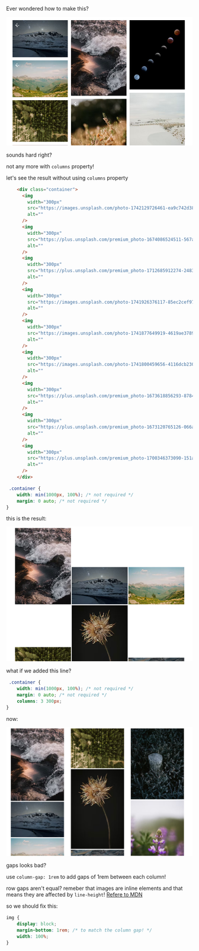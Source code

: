 Ever wondered how to make this?

![An image contains 3 columns of images](./images/images-columns.png)

sounds hard right?

not any more with `columns` property!


let's see the result without using `columns` property 

```html
    <div class="container">
      <img
        width="300px"
        src="https://images.unsplash.com/photo-1742129726461-ea9c742d3860?w=300&auto=format&fit=crop&q=60&ixlib=rb-4.0.3&ixid=M3wxMjA3fDB8MHx0b3BpYy1mZWVkfDJ8NnNNVmpUTFNrZVF8fGVufDB8fHx8fA%3D%3D"
        alt=""
      />
      <img
        width="300px"
        src="https://plus.unsplash.com/premium_photo-1674086524511-567ad049a61a?w=300&auto=format&fit=crop&q=60&ixlib=rb-4.0.3&ixid=M3wxMjA3fDB8MHx0b3BpYy1mZWVkfDF8NnNNVmpUTFNrZVF8fGVufDB8fHx8fA%3D%3D"
        alt=""
      />
      <img
        width="300px"
        src="https://plus.unsplash.com/premium_photo-1712685912274-2483dade540f?w=300&auto=format&fit=crop&q=60&ixlib=rb-4.0.3&ixid=M3wxMjA3fDB8MHx0b3BpYy1mZWVkfDR8NnNNVmpUTFNrZVF8fGVufDB8fHx8fA%3D%3D"
        alt=""
      />
      <img
        width="300px"
        src="https://images.unsplash.com/photo-1741926376117-85ec2cef9714?w=300&auto=format&fit=crop&q=60&ixlib=rb-4.0.3&ixid=M3wxMjA3fDB8MHx0b3BpYy1mZWVkfDZ8NnNNVmpUTFNrZVF8fGVufDB8fHx8fA%3D%3D"
        alt=""
      />
      <img
        width="300px"
        src="https://images.unsplash.com/photo-1741877649919-4619ae378927?w=300&auto=format&fit=crop&q=60&ixlib=rb-4.0.3&ixid=M3wxMjA3fDB8MHx0b3BpYy1mZWVkfDEwfDZzTVZqVExTa2VRfHxlbnwwfHx8fHw%3D"
        alt=""
      />
      <img
        width="300px"
        src="https://images.unsplash.com/photo-1741800459656-4116dcb230ae?w=300&auto=format&fit=crop&q=60&ixlib=rb-4.0.3&ixid=M3wxMjA3fDB8MHx0b3BpYy1mZWVkfDE0fDZzTVZqVExTa2VRfHxlbnwwfHx8fHw%3D"
        alt=""
      />
      <img
        width="300px"
        src="https://plus.unsplash.com/premium_photo-1673618856293-87849f06ffaf?w=300&auto=format&fit=crop&q=60&ixlib=rb-4.0.3&ixid=M3wxMjA3fDB8MHx0b3BpYy1mZWVkfDIzfDZzTVZqVExTa2VRfHxlbnwwfHx8fHw%3D"
        alt=""
      />
      <img
        width="300px"
        src="https://plus.unsplash.com/premium_photo-1673120765126-066ad8fedc9d?w=300&auto=format&fit=crop&q=60&ixlib=rb-4.0.3&ixid=M3wxMjA3fDB8MHx0b3BpYy1mZWVkfDM1fDZzTVZqVExTa2VRfHxlbnwwfHx8fHw%3D"
        alt=""
      />
      <img
        width="300px"
        src="https://plus.unsplash.com/premium_photo-1700346373090-151ac589b07d?w=300&auto=format&fit=crop&q=60&ixlib=rb-4.0.3&ixid=M3wxMjA3fDB8MHx0b3BpYy1mZWVkfDM5fDZzTVZqVExTa2VRfHxlbnwwfHx8fHw%3D"
        alt=""
      />
    </div>
```

```css
 .container {
    width: min(1000px, 100%); /* not required */
    margin: 0 auto; /* not required */
}
```

this is the result:

![](./images/images-columns-bad.png)

what if we added this line?

```css
 .container {
    width: min(1000px, 100%); /* not required */
    margin: 0 auto; /* not required */
    columns: 3 300px;
}
```

now:

![](./images/images-columns-column-added.png)

gaps looks bad?

use `column-gap: 1rem` to add gaps of 1rem between each column!

row gaps aren't equal? remeber that images are inline elements and that means they are affected by `line-height`! [Refere to MDN](https://developer.mozilla.org/en-US/docs/Web/HTML/Element/img#styling_with_css)

so we should fix this:

```css
img {
    display: block;
    margin-bottom: 1rem; /* to match the column gap! */
    width: 100%;
}
```
